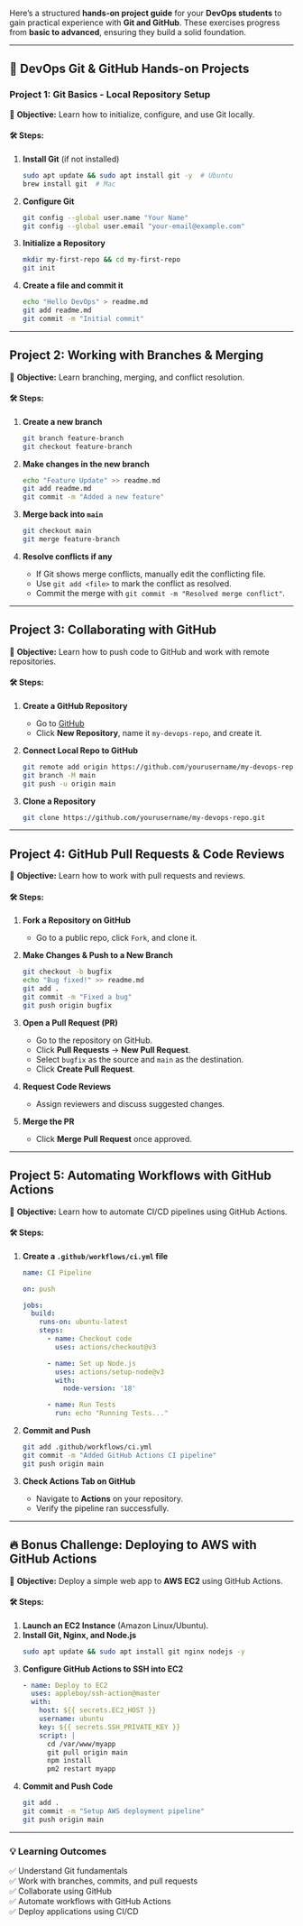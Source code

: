 Here’s a structured **hands-on project guide** for your **DevOps students** to gain practical experience with **Git and GitHub**. These exercises progress from **basic to advanced**, ensuring they build a solid foundation.

---

## **🚀 DevOps Git & GitHub Hands-on Projects**
### **Project 1: Git Basics - Local Repository Setup**
📌 **Objective:** Learn how to initialize, configure, and use Git locally.

#### **🛠️ Steps:**
1. **Install Git** (if not installed)
   ```sh
   sudo apt update && sudo apt install git -y  # Ubuntu
   brew install git  # Mac
   ```

2. **Configure Git**  
   ```sh
   git config --global user.name "Your Name"
   git config --global user.email "your-email@example.com"
   ```

3. **Initialize a Repository**
   ```sh
   mkdir my-first-repo && cd my-first-repo
   git init
   ```

4. **Create a file and commit it**
   ```sh
   echo "Hello DevOps" > readme.md
   git add readme.md
   git commit -m "Initial commit"
   ```

---

## **Project 2: Working with Branches & Merging**
📌 **Objective:** Learn branching, merging, and conflict resolution.

#### **🛠️ Steps:**
1. **Create a new branch**
   ```sh
   git branch feature-branch
   git checkout feature-branch
   ```

2. **Make changes in the new branch**
   ```sh
   echo "Feature Update" >> readme.md
   git add readme.md
   git commit -m "Added a new feature"
   ```

3. **Merge back into `main`**
   ```sh
   git checkout main
   git merge feature-branch
   ```

4. **Resolve conflicts if any**  
   - If Git shows merge conflicts, manually edit the conflicting file.
   - Use `git add <file>` to mark the conflict as resolved.
   - Commit the merge with `git commit -m "Resolved merge conflict"`.

---

## **Project 3: Collaborating with GitHub**
📌 **Objective:** Learn how to push code to GitHub and work with remote repositories.

#### **🛠️ Steps:**
1. **Create a GitHub Repository**
   - Go to [GitHub](https://github.com/)
   - Click **New Repository**, name it `my-devops-repo`, and create it.

2. **Connect Local Repo to GitHub**
   ```sh
   git remote add origin https://github.com/yourusername/my-devops-repo.git
   git branch -M main
   git push -u origin main
   ```

3. **Clone a Repository**
   ```sh
   git clone https://github.com/yourusername/my-devops-repo.git
   ```

---

## **Project 4: GitHub Pull Requests & Code Reviews**
📌 **Objective:** Learn how to work with pull requests and reviews.

#### **🛠️ Steps:**
1. **Fork a Repository on GitHub**
   - Go to a public repo, click `Fork`, and clone it.

2. **Make Changes & Push to a New Branch**
   ```sh
   git checkout -b bugfix
   echo "Bug fixed!" >> readme.md
   git add .
   git commit -m "Fixed a bug"
   git push origin bugfix
   ```

3. **Open a Pull Request (PR)**
   - Go to the repository on GitHub.
   - Click **Pull Requests** → **New Pull Request**.
   - Select `bugfix` as the source and `main` as the destination.
   - Click **Create Pull Request**.

4. **Request Code Reviews**
   - Assign reviewers and discuss suggested changes.

5. **Merge the PR**
   - Click **Merge Pull Request** once approved.

---

## **Project 5: Automating Workflows with GitHub Actions**
📌 **Objective:** Learn how to automate CI/CD pipelines using GitHub Actions.

#### **🛠️ Steps:**
1. **Create a `.github/workflows/ci.yml` file**
   ```yaml
   name: CI Pipeline

   on: push

   jobs:
     build:
       runs-on: ubuntu-latest
       steps:
         - name: Checkout code
           uses: actions/checkout@v3

         - name: Set up Node.js
           uses: actions/setup-node@v3
           with:
             node-version: '18'

         - name: Run Tests
           run: echo "Running Tests..."
   ```

2. **Commit and Push**
   ```sh
   git add .github/workflows/ci.yml
   git commit -m "Added GitHub Actions CI pipeline"
   git push origin main
   ```

3. **Check Actions Tab on GitHub**
   - Navigate to **Actions** on your repository.
   - Verify the pipeline ran successfully.

---

## **🔥 Bonus Challenge: Deploying to AWS with GitHub Actions**
📌 **Objective:** Deploy a simple web app to **AWS EC2** using GitHub Actions.

#### **🛠️ Steps:**
1. **Launch an EC2 Instance** (Amazon Linux/Ubuntu).
2. **Install Git, Nginx, and Node.js**
   ```sh
   sudo apt update && sudo apt install git nginx nodejs -y
   ```
3. **Configure GitHub Actions to SSH into EC2**
   ```yaml
   - name: Deploy to EC2
     uses: appleboy/ssh-action@master
     with:
       host: ${{ secrets.EC2_HOST }}
       username: ubuntu
       key: ${{ secrets.SSH_PRIVATE_KEY }}
       script: |
         cd /var/www/myapp
         git pull origin main
         npm install
         pm2 restart myapp
   ```
4. **Commit and Push Code**
   ```sh
   git add .
   git commit -m "Setup AWS deployment pipeline"
   git push origin main
   ```

---

### **💡 Learning Outcomes**
✅ Understand Git fundamentals  
✅ Work with branches, commits, and pull requests  
✅ Collaborate using GitHub  
✅ Automate workflows with GitHub Actions  
✅ Deploy applications using CI/CD  
